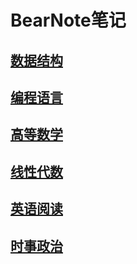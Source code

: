 # BearNote笔记
>
## [数据结构](数据结构)
## [编程语言](编程语言)
## [高等数学](高等数学)
## [线性代数](线性代数)
## [英语阅读](英语阅读)
## [时事政治](时事政治)

